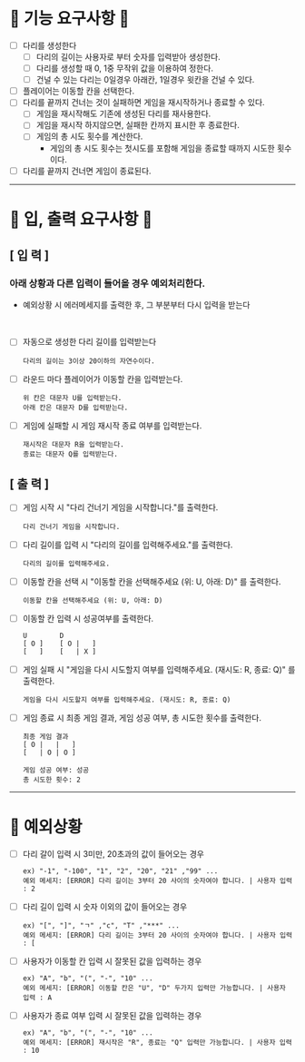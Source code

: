 # 🌼 기능 요구사항 🌸 

- [ ] 다리를 생성한다
  - [ ] 다리의 길이는 사용자로 부터 숫자를 입력받아 생성한다.
  - [ ] 다리를 생성할 때 0, 1중 무작위 값을 이용하여 정한다.
  - [ ] 건널 수 있는 다리는 0일경우 아래칸, 1일경우 윗칸을 건널 수 있다.
- [ ] 플레이어는 이동할 칸을 선택한다.
- [ ] 다리를 끝까지 건너는 것이 실패하면 게임을 재시작하거나 종료할 수 있다.
  - [ ] 게임을 재시작해도 기존에 생성된 다리를 재사용한다.
  - [ ] 게임을 재시작 하지않으면, 실패한 칸까지 표시한 후 종료한다.
  - [ ] 게임의 총 시도 횟수를 계산한다.
    - 게임의 총 시도 횟수는 첫시도를 포함해 게임을 종료할 때까지 시도한 횟수이다.
- [ ] 다리를 끝까지 건너면 게임이 종료된다.
 
---
# 🌸 입, 출력 요구사항 🌼

## \[ 입 력 ]
### 아래 상황과 다른 입력이 들어올 경우 예외처리한다.
  - 예외상황 시 에러메세지를 출력한 후, 그 부분부터 다시 입력을 받는다

<br> 

- [ ] 자동으로 생성한 다리 길이를 입력받는다
  ```
  다리의 길이는 3이상 20이하의 자연수이다.
  ```
- [ ] 라운드 마다 플레이어가 이동할 칸을 입력받는다.
  ```
  위 칸은 대문자 U를 입력받는다.
  아래 칸은 대문자 D를 입력받는다.
  ```
- [ ] 게임에 실패할 시 게임 재시작 종료 여부를 입력받는다.
  ```
  재시작은 대문자 R을 입력받는다.
  종료는 대문자 Q를 입력받는다.
  ```
## \[ 출 력 ]
- [ ] 게임 시작 시 "다리 건너기 게임을 시작합니다."를 출력한다.
  ```
  다리 건너기 게임을 시작합니다.
  ```
- [ ] 다리 길이를 입력 시 "다리의 길이를 입력해주세요."를 출력한다.
  ```
  다리의 길이를 입력해주세요. 
  ```
- [ ] 이동할 칸을 선택 시 "이동할 칸을 선택해주세요 (위: U, 아래: D)" 를 출력한다.
  ```
  이동할 칸을 선택해주세요 (위: U, 아래: D)
  ```
- [ ] 이동할 칸 입력 시 성공여부를 출력한다.
  ```
  U        D
  [ O ]    [ O |   ]
  [   ]    [   | X ]
  ```
- [ ] 게임 실패 시 "게임을 다시 시도할지 여부를 입력해주세요. (재시도: R, 종료: Q)" 를 출력한다.
  ```
  게임을 다시 시도할지 여부를 입력해주세요. (재시도: R, 종료: Q)
  ```
- [ ] 게임 종료 시 최종 게임 결과, 게임 성공 여부, 총 시도한 횟수를 출력한다.
  ```
  최종 게임 결과
  [ O |   |   ]
  [   | O | O ]

  게임 성공 여부: 성공
  총 시도한 횟수: 2
  ```
  
---

# 🌺 예외상황

- [ ] 다리 갈이 입력 시 3미만, 20초과의 값이 들어오는 경우
  ```
  ex) "-1", "-100", "1", "2", "20", "21" ,"99" ...
  예외 메세지: [ERROR] 다리 길이는 3부터 20 사이의 숫자여야 합니다. | 사용자 입력 : 2
  ```
- [ ] 다리 길이 입력 시 숫자 이외의 값이 들어오는 경우
  ```
  ex) "[", "]", "ㄱ" ,"c", "T" ,"***" ...
  예외 메세지: [ERROR] 다리 길이는 3부터 20 사이의 숫자여야 합니다. | 사용자 입력 : [
  ```
- [ ] 사용자가 이동할 칸 입력 시 잘못된 값을 입력하는 경우
  ```
  ex) "A", "b", "(", "-", "10" ...
  예외 메세지: [ERROR] 이동할 칸은 "U", "D" 두가지 입력만 가능합니다. | 사용자 입력 : A
  ```
- [ ] 사용자가 종료 여부 입력 시 잘못된 값을 입력하는 경우
  ```
  ex) "A", "b", "(", "-", "10" ...
  예외 메세지: [ERROR] 재시작은 "R", 종료는 "Q" 입력만 가능합니다. | 사용자 입력 : 10
  ```
  
